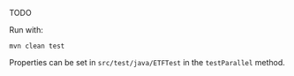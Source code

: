 TODO

Run with:

```
mvn clean test
```

Properties can be set in `src/test/java/ETFTest` in the `testParallel` method. 